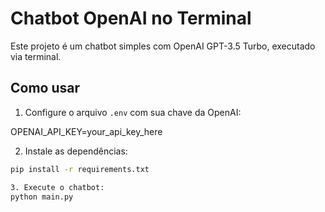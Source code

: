 # Chatbot OpenAI no Terminal

Este projeto é um chatbot simples com OpenAI GPT-3.5 Turbo, executado via terminal.

## Como usar

1. Configure o arquivo `.env` com sua chave da OpenAI:

OPENAI_API_KEY=your_api_key_here

2. Instale as dependências:

```bash
pip install -r requirements.txt

3. Execute o chatbot:
python main.py
